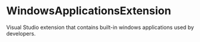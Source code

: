 # WindowsApplicationsExtension
Visual Studio extension that contains built-in windows applications used by developers.
